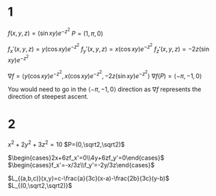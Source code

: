# 1

$f(x,y,z)=(\sin xy)e^{-z^2}$
$P=(1,\pi,0)$

$f_x'(x,y,z)=y(\cos xy)e^{-z^2}$
$f_y'(x,y,z)=x(\cos xy)e^{-z^2}$
$f_z'(x,y,z)=-2z(\sin xy)e^{-z^2}$

$\nabla f=\langle y(\cos xy)e^{-z^2},x(\cos xy)e^{-z^2},-2z(\sin xy)e^{-z^2}\rangle$
$\nabla f(P)=\langle-\pi,-1,0\rangle$

You would need to go in the $\langle-\pi,-1,0\rangle$ direction as $\nabla f$ represents the direction of steepest ascent.

# 2

$x^2+2y^2+3z^2=10$
$P=(0,\sqrt2,\sqrt2)$

$\begin{cases}2x+6zf_x'=0\\4y+6zf_y'=0\end{cases}$
$\begin{cases}f_x'=-x/3z\\f_y'=-2y/3z\end{cases}$

$L_{(a,b,c)}(x,y)=c-\frac{a}{3c}(x-a)-\frac{2b}{3c}(y-b)$
$L_{(0,\sqrt2,\sqrt2)}$
